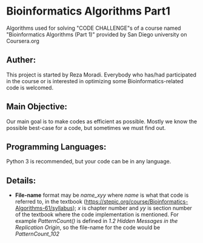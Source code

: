 Bioinformatics Algorithms Part1
===============================

Algorithms used for solving "CODE CHALLENGE"s of a course named "Bioinformatics Algorithms (Part 1)" provided by San 
Diego university on Coursera.org

Auther:
-------

This project is started by Reza Moradi. Everybody who has/had participated in the course or is interested in optimizing 
some Bioinformatics-related code is welcomed.

Main Objective:
---------------

Our main goal is to make codes as efficient as possible. Mostly we know the possible best-case for a code, but sometimes 
we must find out.

Programming Languages:
----------------------

Python 3 is recommended, but your code can be in any language.

Details:
--------

* <b>File-name</b> format may be <i>name_xyy</i> where <i>name</i> is what that code is referred to, in the textbook 
(https://stepic.org/course/Bioinformatics-Algorithms-61/syllabus); <i>x</i> is chapter number and <i>yy</i> is section
number of the textbook where the code implementation is mentioned. For example <i>PatternCount()</i> is defined in 
<i>1.2 Hidden Messages in the Replication Origin</i>, so the file-name for the code would be <i>PatternCount_102</i>